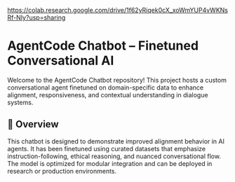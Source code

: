 https://colab.research.google.com/drive/1f62yRiqek0cX_xoWmYUP4vWKNsRf-NIy?usp=sharing


# AgentCode Chatbot – Finetuned Conversational AI

Welcome to the AgentCode Chatbot repository! This project hosts a custom conversational agent finetuned on domain-specific data to enhance alignment, responsiveness, and contextual understanding in dialogue systems.

## 🤖 Overview

This chatbot is designed to demonstrate improved alignment behavior in AI agents. It has been finetuned using curated datasets that emphasize instruction-following, ethical reasoning, and nuanced conversational flow. The model is optimized for modular integration and can be deployed in research or production environments.


